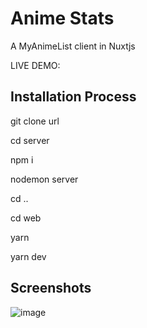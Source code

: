# Anime Stats
A MyAnimeList client in Nuxtjs

LIVE DEMO:

## Installation Process
  git clone url
  
  cd server
  
  npm i
  
  nodemon server
  
  cd ..
  
  cd web
  
  yarn
  
  yarn dev
  
## Screenshots
![image](https://user-images.githubusercontent.com/56839904/125209359-d7e9ca80-e2a0-11eb-80c5-600023d66c3d.png)


